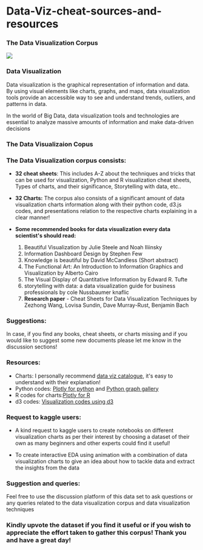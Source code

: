 # Data-Viz-cheat-sources-and-resources

### The Data Visualization Corpus
![](https://www.googleapis.com/download/storage/v1/b/kaggle-user-content/o/inbox%2F1430847%2F29f7950c3b7daf11175aab404725542c%2FGettyImages-1187621904-600x360.jpg?generation=1601115151722854&alt=media)

### Data Visualization

Data visualization is the graphical representation of information and data. By using visual elements like charts, graphs, and maps, data visualization tools provide an accessible way to see and understand trends, outliers, and patterns in data.

In the world of Big Data, data visualization tools and technologies are essential to analyze massive amounts of information and make data-driven decisions

### The Data Visualizaion Copus

### The Data Visualization corpus consists:
- **32 cheat sheets**: This includes A-Z about the techniques and tricks that can be used for visualization, Python and R visualization cheat sheets, Types of charts, and their significance, Storytelling with data, etc..

- **32 Charts:** The corpus also consists of a significant amount of data visualization charts information along with their python code, d3.js codes, and presentations relation to the respective charts explaining in a clear manner!

- **Some recommended books for data visualization every data scientist's should read:**
   1. Beautiful Visualization by Julie Steele and Noah Iliinsky
   2. Information Dashboard Design by Stephen Few  
   3. Knowledge is beautiful by David McCandless (Short abstract)
   4. The Functional Art: An Introduction to Information Graphics and Visualization by Alberto Cairo 
   5. The Visual Display of Quantitative Information by Edward R. Tufte 
   6. storytelling with data: a data visualization guide for business professionals by cole Nussbaumer knaflic
   7. **Research paper** - Cheat Sheets for Data Visualization Techniques by Zezhong Wang, Lovisa Sundin, Dave Murray-Rust, Benjamin Bach


### Suggestions:

In case, if you find any books, cheat sheets, or charts missing and if you would like to suggest some new documents please let me know in the discussion sections! 

### Resources:

- Charts: I personally recommend [data viz catalogue](https://datavizcatalogue.com/), it's easy to understand with their explanation!
- Python codes: [Plotly for python](https://plotly.com/python/) and [Python graph gallery](https://python-graph-gallery.com/)
- R codes for charts:[Plotly for R](https://plotly.com/r/)
- d3 codes: [Visualization codes using d3](https://www.d3-graph-gallery.com/)

### Request to kaggle users:

- A kind request to kaggle users to create notebooks on different visualization charts as per their interest by choosing a dataset of their own as many beginners and other experts could find it useful!

- To create interactive EDA using animation with a combination of data visualization charts to give an idea about how to tackle data and extract the insights from the data 

### Suggestion and queries:

Feel free to use the discussion platform of this data set to ask questions or any queries related to the data visualization corpus
and data visualization techniques

### Kindly upvote the dataset if you find it useful or if you wish to appreciate the effort taken to gather this corpus! Thank you and have a great day!
